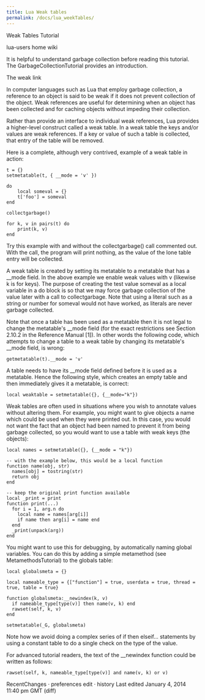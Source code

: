 ```yaml
---
title: Lua Weak tables
permalink: /docs/lua_weekTables/
---
```

Weak Tables Tutorial
	
lua-users home
	wiki

It is helpful to understand garbage collection before reading this tutorial. The GarbageCollectionTutorial provides an introduction.

The weak link

In computer languages such as Lua that employ garbage collection, a reference to an object is said to be weak if it does not prevent collection of the object. Weak references are useful for determining when an object has been collected and for caching objects without impeding their collection.

Rather than provide an interface to individual weak references, Lua provides a higher-level construct called a weak table. In a weak table the keys and/or values are weak references. If a key or value of such a table is collected, that entry of the table will be removed.

Here is a complete, although very contrived, example of a weak table in action:

    t = {}
    setmetatable(t, { __mode = 'v' })

    do
        local someval = {}
        t['foo'] = someval
    end

    collectgarbage()

    for k, v in pairs(t) do
        print(k, v)
    end

Try this example with and without the collectgarbage() call commented out. With the call, the program will print nothing, as the value of the lone table entry will be collected.

A weak table is created by setting its metatable to a metatable that has a __mode field. In the above example we enable weak values with v (likewise k is for keys). The purpose of creating the test value someval as a local variable in a do block is so that we may force garbage collection of the value later with a call to collectgarbage. Note that using a literal such as a string or number for someval would not have worked, as literals are never garbage collected.

Note that once a table has been used as a metatable then it is not legal to change the metatable's __mode field (for the exact restrictions see Section 2.10.2 in the Reference Manual [1]). In other words the following code, which attempts to change a table to a weak table by changing its metatable's __mode field, is wrong:

    getmetatable(t).__mode = 'v'

A table needs to have its __mode field defined before it is used as a metatable. Hence the following style, which creates an empty table and then immediately gives it a metatable, is correct:

    local weaktable = setmetatable({}, {__mode="k"})

Weak tables are often used in situations where you wish to annotate values without altering them. For example, you might want to give objects a name which could be used when they were printed out. In this case, you would not want the fact that an object had been named to prevent it from being garbage collected, so you would want to use a table with weak keys (the objects):

    local names = setmetatable({}, {__mode = "k"})

    -- with the example below, this would be a local function
    function name(obj, str)
      names[obj] = tostring(str)
      return obj
    end

    -- keep the original print function available
    local _print = print
    function print(...)
      for i = 1, arg.n do
        local name = names[arg[i]]
        if name then arg[i] = name end
      end
      _print(unpack(arg))
    end

You might want to use this for debugging, by automatically naming global variables. You can do this by adding a simple metamethod (see MetamethodsTutorial) to the globals table:

    local globalsmeta = {}

    local nameable_type = {["function"] = true, userdata = true, thread = true, table = true}

    function globalsmeta:__newindex(k, v)
      if nameable_type[type(v)] then name(v, k) end
      rawset(self, k, v)
    end

    setmetatable(_G, globalsmeta)

Note how we avoid doing a complex series of if then elseif... statements by using a constant table to do a single check on the type of the value.

For advanced tutorial readers, the text of the __newindex function could be written as follows:

    rawset(self, k, nameable_type[type(v)] and name(v, k) or v)

RecentChanges · preferences
edit · history
Last edited January 4, 2014 11:40 pm GMT (diff) 
